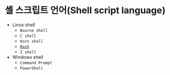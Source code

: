 # 셸 스크립트 언어(Shell script language)

- Linux shell
  - `Bourne shell`
  - `C shell`
  - `Korn shell`
  - [`Bash`](./style_sheet_language/bash.md)
  - `Z shell`
- Windows shell
  - `Command Prompt`
  - `PowerShell`

